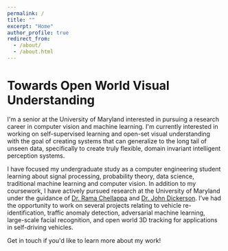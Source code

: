 ```yaml
---
permalink: /
title: ""
excerpt: "Home"
author_profile: true
redirect_from: 
  - /about/
  - /about.html
---
```


Towards Open World Visual Understanding
=====

I'm a senior at the University of Maryland interested in pursuing a research career in computer vision and machine learning. I'm currently interested in working on self-supervised learning and open-set visual understanding with the goal of creating systems that can generalize to the long tail of unseen data, specifically to create truly flexible, domain invariant intelligent perception systems.

I have focused my undergraduate study as a computer engineering student learning about signal processing, probability theory, data science, traditional machine learning and computer vision. In addition to my coursework, I have actively pursued research at the University of Maryland under the guidance of [Dr. Rama Chellappa](http://users.umiacs.umd.edu/~rama/) and [Dr. John Dickerson](http://jpdickerson.com). I’ve had the opportunity to work on several projects relating to vehicle re-identification, traffic anomaly detection, adversarial machine learning, large-scale facial recognition, and open world 3D tracking for applications in self-driving vehicles.

Get in touch if you'd like to learn more about my work!
